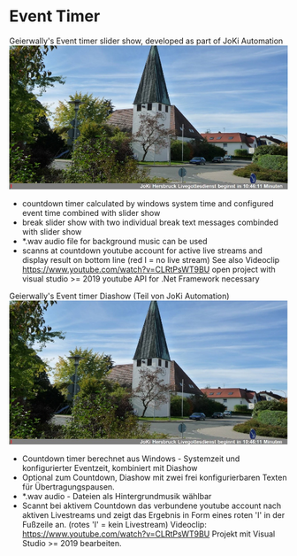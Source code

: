 # Event Timer
Geierwally's Event timer slider show, developed as part of JoKi Automation 
![Display-picture](https://raw.githubusercontent.com/Geierwally-xD/EventTimer/master/img/EventTimer.jpg)
- countdown timer calculated by windows system time and configured event time combined with slider show
- break slider show with two individual break text messages combinded with slider show
- *.wav audio file for background music can be used
- scanns at countdown youtube account for active live streams and display result on bottom line (red I = no live stream) 
See also Videoclip
https://www.youtube.com/watch?v=CLRtPsWT9BU
open project with visual studio >= 2019
youtube API for .Net Framework necessary

Geierwally's Event timer Diashow (Teil von JoKi Automation) 
![Display-picture](https://raw.githubusercontent.com/Geierwally-xD/EventTimer/master/img/EventTimer_1.jpg)
- Countdown timer berechnet aus Windows - Systemzeit und konfigurierter Eventzeit, kombiniert mit Diashow
- Optional zum Countdown, Diashow mit zwei frei konfigurierbaren Texten für Übertragungspausen.
- *.wav audio - Dateien als Hintergrundmusik wählbar
- Scannt bei aktivem Countdown das verbundene youtube account nach aktiven Livestreams und zeigt das Ergebnis in Form eines roten 'I' in der Fußzeile an. (rotes 'I' = kein Livestream) 
Videoclip:
https://www.youtube.com/watch?v=CLRtPsWT9BU
Projekt mit Visual Studio >= 2019 bearbeiten.
